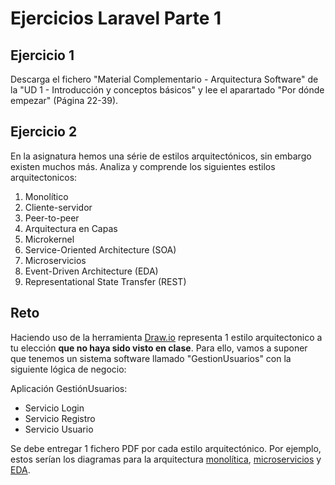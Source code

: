 # Ejercicios Laravel Parte 1

## Ejercicio 1

Descarga el fichero "Material Complementario - Arquitectura Software" de la "UD 1 - Introducción y conceptos básicos" y lee el aparartado "Por dónde empezar" (Página 22-39).

## Ejercicio 2

En la asignatura hemos una série de estilos arquitectónicos, sin embargo existen muchos más. Analiza y comprende los siguientes estilos arquitectonicos:
1. Monolítico
2. Cliente-servidor
3. Peer-to-peer
4. Arquitectura en Capas
5. Microkernel
6. Service-Oriented Architecture (SOA)
7. Microservicios
8. Event-Driven Architecture (EDA)
9. Representational State Transfer (REST)

## Reto

Haciendo uso de la herramienta [Draw.io](https://app.diagrams.net/) representa 1 estilo arquitectonico a tu elección **que no haya sido visto en clase**. Para ello, vamos a suponer que tenemos un sistema software llamado "GestionUsuarios" con la siguiente lógica de negocio:

Aplicación GestiónUsuarios:
- Servicio Login
- Servicio Registro
- Servicio Usuario

Se debe entregar 1 fichero PDF por cada estilo arquitectónico. Por ejemplo, estos serían los diagramas para la arquitectura [monolítica](./diagramas/monolitico.pdf), [microservicios](./diagramas/microservicios.pdf) y [EDA](./diagramas/eda.pdf).
